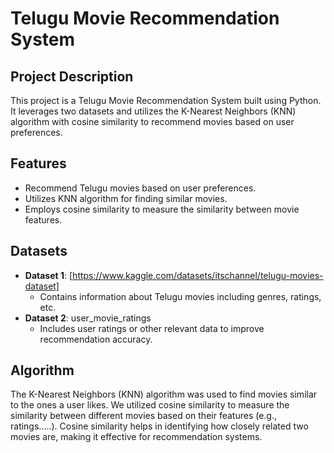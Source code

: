 # Telugu Movie Recommendation System

## Project Description
This project is a Telugu Movie Recommendation System built using Python. It leverages two datasets and utilizes the K-Nearest Neighbors (KNN) algorithm with cosine similarity to recommend movies based on user preferences.

## Features
- Recommend Telugu movies based on user preferences.
- Utilizes KNN algorithm for finding similar movies.
- Employs cosine similarity to measure the similarity between movie features.

## Datasets
- **Dataset 1**: [https://www.kaggle.com/datasets/itschannel/telugu-movies-dataset]
  - Contains information about Telugu movies including genres, ratings, etc.
- **Dataset 2**: user_movie_ratings
  - Includes user ratings or other relevant data to improve recommendation accuracy.

## Algorithm
The K-Nearest Neighbors (KNN) algorithm was used to find movies similar to the ones a user likes. We utilized cosine similarity to measure the similarity between different movies based on their features (e.g., ratings.....). Cosine similarity helps in identifying how closely related two movies are, making it effective for recommendation systems.

